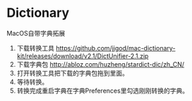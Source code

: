 # Dictionary
MacOS自带字典拓展

1. 下载转换工具 https://github.com/jjgod/mac-dictionary-kit/releases/download/v2.1/DictUnifier-2.1.zip 
2.  下载字典包 http://abloz.com/huzheng/stardict-dic/zh_CN/ 
3.   打开转换工具把下载的字典包拖到里面。
4.   等待转换。
5.   转换完成重启字典在字典Preferences里勾选刚刚转换的字典。
